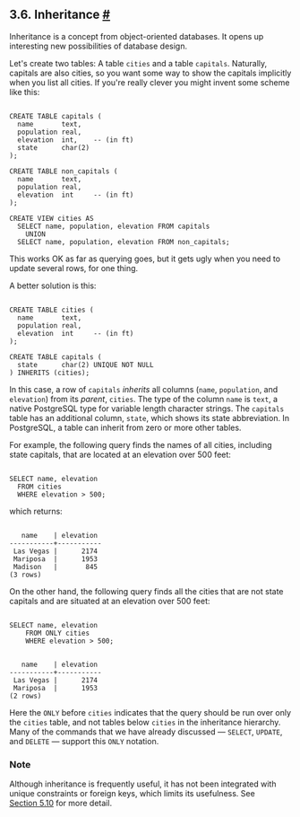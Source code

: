 ## 3.6. Inheritance [#](#TUTORIAL-INHERITANCE)

Inheritance is a concept from object-oriented databases. It opens up interesting new possibilities of database design.

Let's create two tables: A table `cities` and a table `capitals`. Naturally, capitals are also cities, so you want some way to show the capitals implicitly when you list all cities. If you're really clever you might invent some scheme like this:

```

CREATE TABLE capitals (
  name       text,
  population real,
  elevation  int,    -- (in ft)
  state      char(2)
);

CREATE TABLE non_capitals (
  name       text,
  population real,
  elevation  int     -- (in ft)
);

CREATE VIEW cities AS
  SELECT name, population, elevation FROM capitals
    UNION
  SELECT name, population, elevation FROM non_capitals;
```

This works OK as far as querying goes, but it gets ugly when you need to update several rows, for one thing.

A better solution is this:

```

CREATE TABLE cities (
  name       text,
  population real,
  elevation  int     -- (in ft)
);

CREATE TABLE capitals (
  state      char(2) UNIQUE NOT NULL
) INHERITS (cities);
```

In this case, a row of `capitals` *inherits* all columns (`name`, `population`, and `elevation`) from its *parent*, `cities`. The type of the column `name` is `text`, a native PostgreSQL type for variable length character strings. The `capitals` table has an additional column, `state`, which shows its state abbreviation. In PostgreSQL, a table can inherit from zero or more other tables.

For example, the following query finds the names of all cities, including state capitals, that are located at an elevation over 500 feet:

```

SELECT name, elevation
  FROM cities
  WHERE elevation > 500;
```

which returns:

```

   name    | elevation
-----------+-----------
 Las Vegas |      2174
 Mariposa  |      1953
 Madison   |       845
(3 rows)
```

On the other hand, the following query finds all the cities that are not state capitals and are situated at an elevation over 500 feet:

```

SELECT name, elevation
    FROM ONLY cities
    WHERE elevation > 500;
```

```

   name    | elevation
-----------+-----------
 Las Vegas |      2174
 Mariposa  |      1953
(2 rows)
```

Here the `ONLY` before `cities` indicates that the query should be run over only the `cities` table, and not tables below `cities` in the inheritance hierarchy. Many of the commands that we have already discussed — `SELECT`, `UPDATE`, and `DELETE` — support this `ONLY` notation.

### Note

Although inheritance is frequently useful, it has not been integrated with unique constraints or foreign keys, which limits its usefulness. See [Section 5.10](ddl-inherit.html "5.10. Inheritance") for more detail.